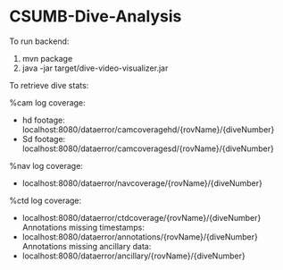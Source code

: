 # CSUMB-Dive-Analysis
To run backend: 
1. mvn package
2. java -jar target/dive-video-visualizer.jar


To retrieve dive stats:<br>

%cam log coverage: 
* hd footage: localhost:8080/dataerror/camcoveragehd/{rovName}/{diveNumber}
* Sd footage: localhost:8080/dataerror/camcoveragesd/{rovName}/{diveNumber}<br>

%nav log coverage: 
* localhost:8080/dataerror/navcoverage/{rovName}/{diveNumber}<br>

%ctd log coverage: 
* localhost:8080/dataerror/ctdcoverage/{rovName}/{diveNumber}
Annotations missing timestamps:
* localhost:8080/dataerror/annotations/{rovName}/{diveNumber} 
Annotations missing ancillary data:
* localhost:8080/dataerror/ancillary/{rovName}/{diveNumber}

